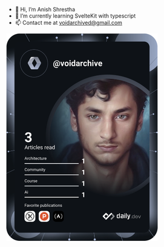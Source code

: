 - 👋 Hi, I’m Anish Shrestha
- 🌱 I’m currently learning SvelteKit with typescript
- 📫 Contact me at voidarchived@gmail.com

<a target="_blank" href="https://app.daily.dev/voidarchive"><img src="https://github.com/VoidArchive/VoidArchive/blob/main/devcard.svg" width="400" alt="Anish shrestha's Dev Card"/>
</a>

<!---
VoidArchive/VoidArchive is a ✨ special ✨ repository because its `README.md` (this file) appears on your GitHub profile.
You can click the Preview link to take a look at your changes.
--->
